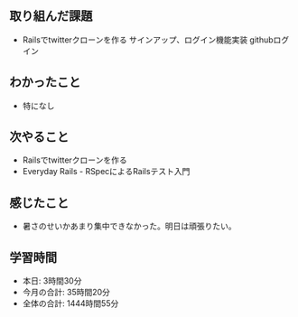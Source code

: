 
## 取り組んだ課題
- Railsでtwitterクローンを作る サインアップ、ログイン機能実装 githubログイン
## わかったこと
- 特になし
## 次やること
- Railsでtwitterクローンを作る
- Everyday Rails - RSpecによるRailsテスト入門
## 感じたこと
- 暑さのせいかあまり集中できなかった。明日は頑張りたい。
## 学習時間
- 本日: 3時間30分
- 今月の合計: 35時間20分
- 全体の合計: 1444時間55分
